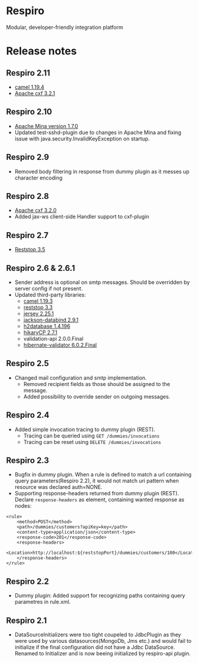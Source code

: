 # Respiro
Modular, developer-friendly integration platform

# Release notes

## Respiro 2.11
* [camel 1.19.4](http://camel.apache.org/camel-2194-release.html)
* [Apache cxf 3.2.1](http://cxf.apache.org/download.html)

## Respiro 2.10
* [Apache Mina version 1.7.0](https://github.com/apache/mina-sshd) 
* Updated test-sshd-plugin due to changes in Apache Mina and fixing issue with java.security.InvalidKeyException on startup.

## Respiro 2.9
* Removed body filtering in response from dummy plugin as it messes up character encoding

## Respiro 2.8
* [Apache cxf 3.2.0](http://cxf.apache.org/download.html)
* Added jax-ws client-side Handler support to cxf-plugin 

## Respiro 2.7
* [Reststop 3.5](https://github.com/kantega/reststop/wiki/ReleaseNotes)

## Respiro 2.6 & 2.6.1
* Sender address is optional on smtp messages. Should be overridden by server config if not present.
* Updated third-party libraries:
  * [camel 1.19.3](http://camel.apache.org/camel-2193-release.html)
  * [reststop 3.3](https://github.com/kantega/reststop/wiki/ReleaseNotes)
  * [jersey 2.25.1](https://jersey.github.io/release-notes/2.25.1.html) 
  * [jackson-databind 2.9.1](https://github.com/FasterXML/jackson-databind)
  * [h2database 1.4.196](http://www.h2database.com/html/changelog.html)
  * [hikaryCP 2.7.1](https://github.com/brettwooldridge/HikariCP/wiki)
  * validation-api 2.0.0.Final
  * [hibernate-validator 6.0.2.Final](http://hibernate.org/validator/documentation/)

## Respiro 2.5
* Changed mail configuration and smtp implementation. 
  * Removed recipient fields as those should be assigned to the message. 
  * Added possibility to override sender on outgoing messages.

## Respiro 2.4
* Added simple invocation tracing to dummy plugin (REST).  
  * Tracing can be queried using `GET /dummies/invocations`
  * Tracing can be reset using `DELETE /dummies/invocations`

## Respiro 2.3
* Bugfix in dummy plugin. When a rule is defined to match a url containing query parameters(Respiro 2.2), it would not match uri pattern when resource was declared auth=NONE.
* Supporting response-headers returned from dummy plugin (REST). Declare `response-headers` as element, containing wanted response as nodes:
 ```
 <rule>
     <method>POST</method>
     <path>/dummies/customers?apiKey=key</path>
     <content-type>application/json</content-type>
     <response-code>201</response-code>
     <response-headers>
         <Location>http://localhost:${reststopPort}/dummies/customers/100</Location>
     </response-headers>
 </rule>
 ```

## Respiro 2.2
* Dummy plugin: Added support for recognizing paths containing query parametres in rule.xml. 

## Respiro 2.1 
* DataSourceInitializers were too tight coupeled to JdbcPlugin as they were used by various datasources(MongoDb, Jms etc.) and would fail to initialize if the final configuration did not have a Jdbc DataSource. Renamed to Initializer and is now beeing initialized by respiro-api plugin.
